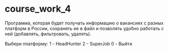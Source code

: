 # course_work_4

Программа, которая будет получать информацию о вакансиях с разных платформ в России, 
сохранять ее в файл и позволять удобно работать с ней (добавлять, фильтровать, удалять).

Выбери платформу:
1 - HeadHunter
2 - SuperJob
0 - Выйти
